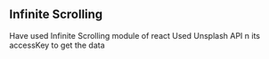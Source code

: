 ## Infinite Scrolling

Have used Infinite Scrolling module of react
Used Unsplash API n its accessKey to get the data
